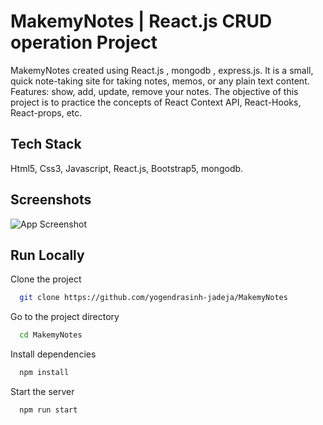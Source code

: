 
# MakemyNotes | React.js CRUD operation Project

MakemyNotes created using React.js , mongodb , express.js. It is a small, quick note-taking site for taking notes, memos, or any plain text content. Features: show, add, update, remove your notes. The objective of this project is to practice the concepts of React Context API, React-Hooks, React-props, etc.

## Tech Stack

Html5, Css3, Javascript, React.js, Bootstrap5, mongodb.


## Screenshots

![App Screenshot](https://via.placeholder.com/468x300?text=App+Screenshot+Here)


## Run Locally

Clone the project

```bash
  git clone https://github.com/yogendrasinh-jadeja/MakemyNotes
```

Go to the project directory

```bash
  cd MakemyNotes
```

Install dependencies

```bash
  npm install
```

Start the server

```bash
  npm run start
```



